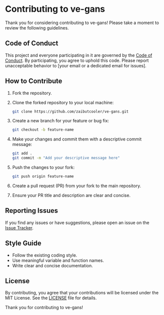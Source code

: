 # Contributing to ve-gans

Thank you for considering contributing to ve-gans! Please take a moment to review the following guidelines.

## Code of Conduct

This project and everyone participating in it are governed by the [Code of Conduct](CODE_OF_CONDUCT.md). By participating, you agree to uphold this code. Please report unacceptable behavior to [your email or a dedicated email for issues].

## How to Contribute

1. Fork the repository.

2. Clone the forked repository to your local machine:

   ```bash
   git clone https://github.com/zaibutcooler/ve-gans.git
   ```

3. Create a new branch for your feature or bug fix:

   ```bash
   git checkout -b feature-name
   ```

4. Make your changes and commit them with a descriptive commit message:

   ```bash
   git add .
   git commit -m "Add your descriptive message here"
   ```

5. Push the changes to your fork:

   ```bash
   git push origin feature-name
   ```

6. Create a pull request (PR) from your fork to the main repository.

7. Ensure your PR title and description are clear and concise.

## Reporting Issues

If you find any issues or have suggestions, please open an issue on the [Issue Tracker](https://github.com/zaibutcooler/ve-gans/issues).

## Style Guide

- Follow the existing coding style.
- Use meaningful variable and function names.
- Write clear and concise documentation.

## License

By contributing, you agree that your contributions will be licensed under the MIT License. See the [LICENSE](LICENSE) file for details.

Thank you for contributing to ve-gans!
